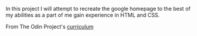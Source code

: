 In this project I will attempt to recreate the google homepage to the best of my abilities as a part of me gain experience in HTML and CSS.

From The Odin Project's [curriculum](http://www.theodinproject.com/courses/web-development-101/lessons/html-css)